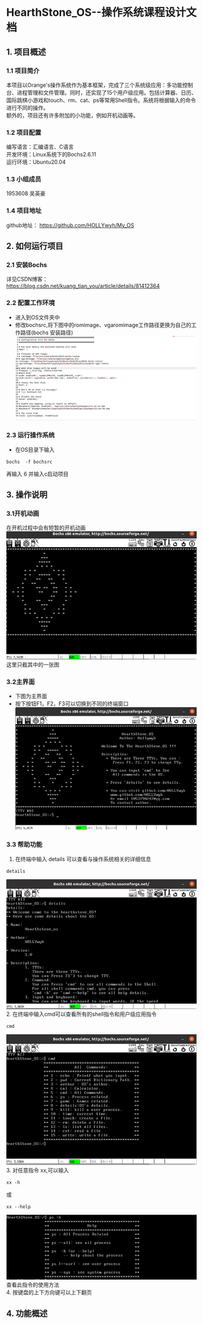 # HearthStone_OS--操作系统课程设计文档
## 1. 项目概述
### 1.1 项目简介
   本项目以Orange's操作系统作为基本框架，完成了三个系统级应用：多功能控制台、进程管理和文件管理。同时，还实现了15个用户级应用。包括计算器、日历、国际跳棋小游戏和touch、rm、cat、ps等常用Shell指令。系统将根据输入的命令进行不同的操作。  
   额外的，项目还有许多附加的小功能，例如开机动画等。  
### 1.2 项目配置
编写语言：汇编语言、C语言  
开发环境：Linux系统下的Bochs2.6.11  
运行环境：Ubuntu20.04  
### 1.3 小组成员
1953608 吴英豪  
### 1.4 项目地址
github地址： https://github.com/HOLLYwyh/My_OS  
## 2. 如何运行项目
### 2.1 安装Bochs
详见CSDN博客：https://blog.csdn.net/kuang_tian_you/article/details/81412364  
### 2.2 配置工作环境
- 进入到OS文件夹中  
- 修改bochsrc,将下图中的romimage、vgaromimage工作路径更换为自己的工作路径(bochs 安装路径)  
![Image text](https://github.com/HOLLYwyh/My_OS/blob/main/pictures/bochsrc.png)  
### 2.3 运行操作系统
- 在OS目录下输入  
```
bochs  -f bochsrc
```
再输入 6 并输入c启动项目  
## 3. 操作说明
### 3.1开机动画
在开机过程中会有短暂的开机动画  
![Image text](https://github.com/HOLLYwyh/My_OS/blob/main/pictures/开机动画.png)  
这里只截其中的一张图  
### 3.2主界面
- 下图为主界面  
- 按下按钮F1，F2，F3可以切换到不同的终端窗口  
![Image text](https://github.com/HOLLYwyh/My_OS/blob/main/pictures/主界面.png)  
### 3.3 帮助功能
1. 在终端中输入 details 可以查看与操作系统相关的详细信息  
```
details
```
![Image text](https://github.com/HOLLYwyh/My_OS/blob/main/pictures/details.png)  
2. 在终端中输入cmd可以查看所有的shell指令和用户级应用指令  
```
cmd
```
![Image text](https://github.com/HOLLYwyh/My_OS/blob/main/pictures/cmd.png)  
3. 对任意指令 xx,可以输入 
```
xx -h
```
或
```
xx --help
```
![Image text](https://github.com/HOLLYwyh/My_OS/blob/main/pictures/-h.png)  
查看此指令的使用方法  
4. 按键盘的上下方向键可以上下翻页  

## 4. 功能概述

























